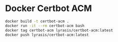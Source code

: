 # Docker Certbot ACM

```bash
docker build -t certbot-acm .
docker run -it --rm certbot-acm bash
docker tag certbot-acm lyrasis/certbot-acm:latest
docker push lyrasis/certbot-acm:latest
```
